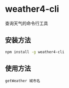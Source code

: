 # weather4-cli

查询天气的命令行工具

## 安装方法

```bash
npm install -g weather4-cli
```

## 使用方法

```
getWeather 城市名
```